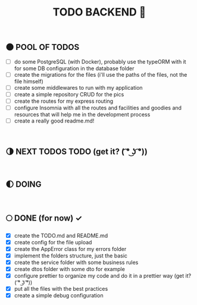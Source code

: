<div align="center">

  # TODO BACKEND :milky_way:

</div>

</br>


## :new_moon: POOL OF TODOS

* [ ] do some PostgreSQL (with Docker), probably use the typeORM with it for some DB configuration in the database folder
* [ ] create the migrations for the files (i'll use the paths of the files, not the file himself)
* [ ] create some middlewares to run with my application
* [ ] create a simple repository CRUD for the pics
* [ ] create the routes for my express routing
* [ ] configure Insomnia with all the routes and facilities and goodies and resources that will help me in the development process
* [ ] create a really good readme.md!

</br>

## :last_quarter_moon: NEXT TODOS TODO (get it? ( ͡° ͜ʖ ͡°))

</br>

## :first_quarter_moon: DOING 

</br>

## :full_moon: DONE (for now) ✓

* [x] create the TODO.md and README.md
* [x] create config for the file upload
* [x] create the AppError class for my errors folder
* [x] implement the folders structure, just the basic
* [x] create the service folder with some business rules
* [x] create dtos folder with some dto for example
* [x] configure prettier to organize my code and do it in a prettier way (get it? ( ͡° ͜ʖ ͡°))
* [x] put all the files with the best practices
* [x] create a simple debug configuration

</br>
